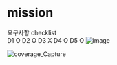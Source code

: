 # mission
요구사항 checklist	
D1	O
D2	O
D3	X
D4	O
D5	O
![image](https://github.com/user-attachments/assets/b094db25-beb2-4d70-9f31-cf24d0d1444c)

![coverage_Capture](https://github.com/user-attachments/assets/c90c580f-7971-4356-8046-3749695cd397)
